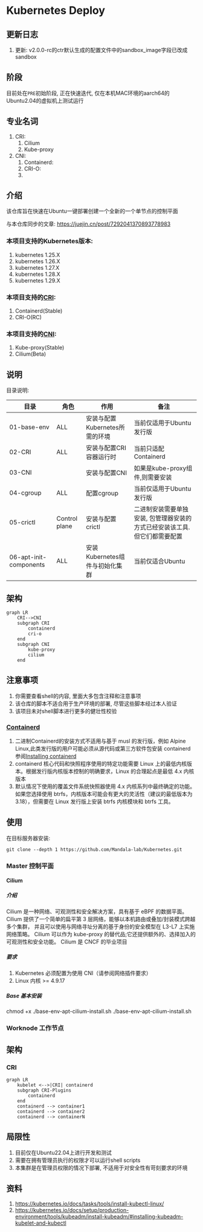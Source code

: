 # Kubernetes Deploy

## 更新日志

1. 更新: v2.0.0-rc的ctr默认生成的配置文件中的sandbox_image字段已改成sandbox

## 阶段

目前处在`PRE`初始阶段, 正在快速迭代, 仅在本机MAC环境的aarch64的Ubuntu2.04的虚拟机上测试运行

## 专业名词

1. CRI:
    1. Cilium
    2. Kube-proxy
2. CNI:
    1. Containerd:
    2. CRI-O:
    3.

## 介绍

该仓库旨在快速在Ubuntu一键部署创建一个全新的一个单节点的控制平面

与本仓库同步的文章: https://juejin.cn/post/7292041370893778983

### 本项目支持的Kubernetes版本:

1. kubernetes 1.25.X
2. kubernetes 1.26.X
3. kubernetes 1.27.X
4. kubernetes 1.28.X
5. kubernetes 1.29.X

### 本项目支持的[CRI]():

1. Containerd(Stable)
2. CRI-O(RC)

### 本项目支持的[CNI](https://kubernetes.io/docs/concepts/cluster-administration/addons/#networking-and-network-policy):

1. Kube-proxy(Stable)
2. Cilium(Beta)

## 说明

目录说明:

| 目录                     | 角色            | 作用                   | 备注                                      |
|------------------------|---------------|----------------------|-----------------------------------------|
| 01-base-env            | ALL           | 安装与配置Kubernetes所需的环境 | 当前仅适用于Ubuntu发行版                         |
| 02-CRI                 | ALL           | 安装与配置CRI容器运行时        | 当前只适配Containerd                         |
| 03-CNI                 |               | 安装与配置CNI             | 如果是kube-proxy组件,则需要安装                   |
| 04-cgroup              | ALL           | 配置cgroup             | 当前仅适用于Ubuntu发行版                         |
| 05-crictl              | Control plane | 安装与配置crictl          | 二进制安装需要单独安装, 包管理器安装的方式已经安装该工具. 但它们都需要配置 |
| 06-apt-init-components | ALL           | 安装Kubernetes组件与初始化集群 | 当前仅适合Ubuntu                             |

## 架构

```mermaid
graph LR
    CRI-->CNI
    subgraph CRI
        containerd
        cri-o
    end
    subgraph CNI
        kube-proxy
        cilium
    end
```

## 注意事项

1. 你需要查看shell的内容, 里面大多包含注释和注意事项
2. 该仓库的脚本不适合用于生产环境的部署, 尽管这些脚本经过本人验证
3. 该项目未对shell脚本进行更多的健壮性校验

### [Containerd](https://github.com/containerd/containerd/tree/main?tab=readme-ov-file#runtime-requirements)

1. 二进制Containerd的安装方式不适用与基于 musl 的发行版，例如 Alpine Linux,此类发行版的用户可能必须从源代码或第三方软件包安装
   containerd
   参阅[Installing containerd](https://github.com/containerd/containerd/blob/main/docs/getting-started.md)
2. containerd 核心代码和快照程序使用的特定功能需要 Linux 上的最低内核版本。根据发行版内核版本控制的明确要求，Linux
   的合理起点是最低 4.x 内核版本
3. 默认情况下使用的覆盖文件系统快照器使用 4.x 内核系列中最终确定的功能。如果您选择使用 btrfs，内核版本可能会有更大的灵活性（建议的最低版本为
   3.18），但需要在 Linux 发行版上安装 btrfs 内核模块和 btrfs 工具。

## 使用

在目标服务器安装:

```shell
git clone --depth 1 https://github.com/Mandala-lab/Kubernetes.git
```

### Master 控制平面

#### Cilium

##### 介绍

Cilium 是一种网络、可观测性和安全解决方案，具有基于 eBPF 的数据平面。
Cilium 提供了一个简单的扁平第 3 层网络，能够以本机路由或叠加/封装模式跨越多个集群，
并且可以使用与网络寻址分离的基于身份的安全模型在 L3-L7 上实施网络策略。
Cilium 可以作为 kube-proxy 的替代品;它还提供额外的、选择加入的可观测性和安全功能。
Cilium 是 CNCF 的毕业项目

##### 要求

1. Kubernetes 必须配置为使用 CNI（请参阅网络插件要求）
2. Linux 内核 >= 4.9.17

##### Base 基本安装

chmod +x ./base-env-apt-cilium-install.sh
./base-env-apt-cilium-install.sh

### Worknode 工作节点

## 架构

### CRI

```mermaid
graph LR
    kubelet <-->|CRI| containerd
    subgraph CRI-Plugins
        containerd
    end
    containerd --> container1
    containerd --> container2
    containerd --> containerN
```

## 局限性

1. 目前仅在Ubuntu22.04上进行开发和测试
2. 需要在拥有管理员执行的权限才可以运行shell scripts
3. 本集群是在管理员权限的情况下部署, 不适用于对安全性有苛刻要求的环境

## 资料

1. https://kubernetes.io/docs/tasks/tools/install-kubectl-linux/
2. https://kubernetes.io/docs/setup/production-environment/tools/kubeadm/install-kubeadm/#installing-kubeadm-kubelet-and-kubectl
